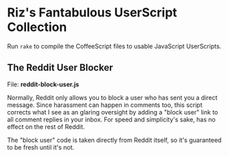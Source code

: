 # Riz's Fantabulous UserScript Collection

Run `rake` to compile the CoffeeScript files to usable JavaScript UserScripts. 

## The Reddit User Blocker
File: **reddit-block-user.js**

Normally, Reddit only allows you to block a user who has sent you a direct message. Since harassment can happen in comments too, this script corrects what I see as an glaring oversight by adding a "block user" link to all comment replies in your inbox. For speed and simplicity's sake, has no effect on the rest of Reddit.

The "block user" code is taken directly from Reddit itself, so it's guaranteed to be fresh until it's not.
